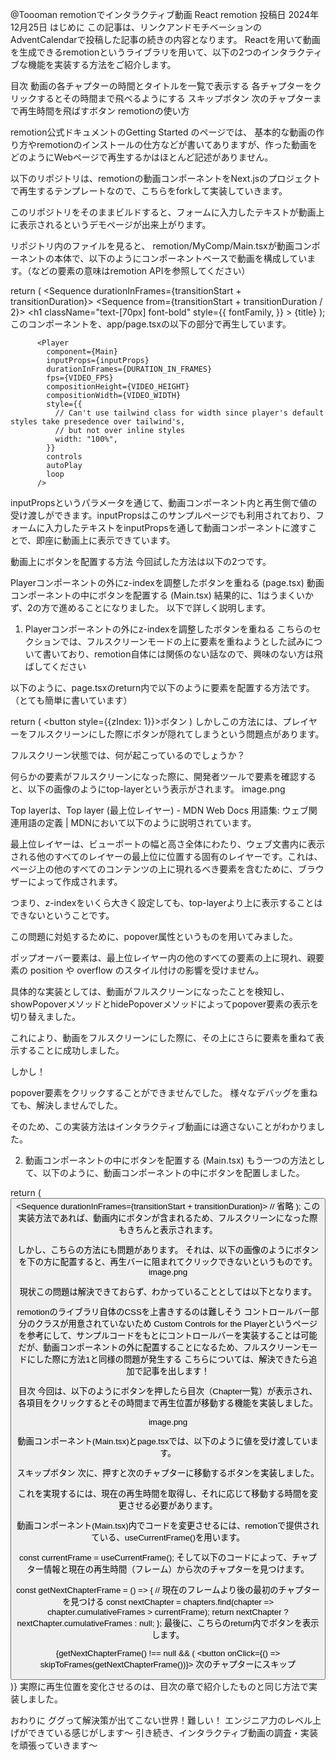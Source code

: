 @Toooman
remotionでインタラクティブ動画
React
remotion
投稿日 2024年12月25日
はじめに
この記事は、リンクアンドモチベーションのAdventCalendarで投稿した記事の続きの内容となります。
Reactを用いて動画を生成できるremotionというライブラリを用いて、以下の2つのインタラクティブな機能を実装する方法をご紹介します。

目次
動画の各チャプターの時間とタイトルを一覧で表示する
各チャプターをクリックするとその時間まで飛べるようにする
スキップボタン
次のチャプターまで再生時間を飛ばすボタン
remotionの使い方


remotion公式ドキュメントのGetting Started のページでは、 基本的な動画の作り方やremotionのインストールの仕方などが書いてありますが、作った動画をどのようにWebページで再生するかはほとんど記述がありません。

以下のリポジトリは、remotionの動画コンポーネントをNext.jsのプロジェクトで再生するテンプレートなので、こちらをforkして実装していきます。



このリポジトリをそのままビルドすると、フォームに入力したテキストが動画上に表示されるというデモページが出来上がります。

リポジトリ内のファイルを見ると、
remotion/MyComp/Main.tsxが動画コンポーネントの本体で、以下のようにコンポーネントベースで動画を構成しています。（<AbsoluteFill>などの要素の意味はremotion APIを参照してください）

  return (
    <AbsoluteFill className="bg-white">
      <Sequence durationInFrames={transitionStart + transitionDuration}>
        <Rings outProgress={logoOut}></Rings>
        <AbsoluteFill className="justify-center items-center">
          <NextLogo outProgress={logoOut}></NextLogo>
        </AbsoluteFill>
      </Sequence>
      <Sequence from={transitionStart + transitionDuration / 2}>
        <TextFade>
          <h1
            className="text-[70px] font-bold"
            style={{
              fontFamily,
            }}
          >
            {title}
          </h1>
        </TextFade>
      </Sequence>
    </AbsoluteFill>
  );
このコンポーネントを、app/page.tsxの以下の部分で再生しています。

          <Player
            component={Main}
            inputProps={inputProps}
            durationInFrames={DURATION_IN_FRAMES}
            fps={VIDEO_FPS}
            compositionHeight={VIDEO_HEIGHT}
            compositionWidth={VIDEO_WIDTH}
            style={{
              // Can't use tailwind class for width since player's default styles take presedence over tailwind's,
              // but not over inline styles
              width: "100%",
            }}
            controls
            autoPlay
            loop
          />
inputPropsというパラメータを通じて、動画コンポーネント内と再生側で値の受け渡しができます。inputPropsはこのサンプルページでも利用されており、フォームに入力したテキストをinputPropsを通して動画コンポーネントに渡すことで、即座に動画上に表示できています。

動画上にボタンを配置する方法
今回試した方法は以下の2つです。

Playerコンポーネントの外にz-indexを調整したボタンを重ねる (page.tsx)
動画コンポーネントの中にボタンを配置する (Main.tsx)
結果的に、1はうまくいかず、2の方で進めることになりました。
以下で詳しく説明します。

1. Playerコンポーネントの外にz-indexを調整したボタンを重ねる
こちらのセクションでは、フルスクリーンモードの上に要素を重ねようとした試みについて書いており、remotion自体には関係のない話なので、興味のない方は飛ばしてください

以下のように、page.tsxのreturn内で以下のように要素を配置する方法です。（とても簡単に書いています）

return (
    <button style={{zIndex: 1}}>ボタン</button> 
    <Player>
)
しかしこの方法には、プレイヤーをフルスクリーンにした際にボタンが隠れてしまうという問題点があります。

フルスクリーン状態では、何が起こっているのでしょうか？

何らかの要素がフルスクリーンになった際に、開発者ツールで要素を確認すると、以下の画像のようにtop-layerという表示がされます。
image.png

Top layerは、Top layer (最上位レイヤー) - MDN Web Docs 用語集: ウェブ関連用語の定義 | MDNにおいて以下のように説明されています。

最上位レイヤーは、ビューポートの幅と高さ全体にわたり、ウェブ文書内に表示される他のすべてのレイヤーの最上位に位置する固有のレイヤーです。これは、ページ上の他のすべてのコンテンツの上に現れるべき要素を含むために、ブラウザーによって作成されます。

つまり、z-indexをいくら大きく設定しても、top-layerより上に表示することはできないということです。

この問題に対処するために、popover属性というものを用いてみました。

ポップオーバー要素は、最上位レイヤー内の他のすべての要素の上に現れ、親要素の position や overflow のスタイル付けの影響を受けません。

具体的な実装としては、動画がフルスクリーンになったことを検知し、showPopoverメソッドとhidePopoverメソッドによってpopover要素の表示を切り替えました。

これにより、動画をフルスクリーンにした際に、その上にさらに要素を重ねて表示することに成功しました。

しかし！

popover要素をクリックすることができませんでした。
様々なデバッグを重ねても、解決しませんでした。

そのため、この実装方法はインタラクティブ動画には適さないことがわかりました。

2. 動画コンポーネントの中にボタンを配置する (Main.tsx)
もう一つの方法として、以下のように、動画コンポーネントの中にボタンを配置しました。

return (
    <AbsoluteFill className="bg-white">
    <button>
      <Sequence durationInFrames={transitionStart + transitionDuration}>
      // 省略
      </Sequence>
    </AbsoluteFill>
  );
この実装方法であれば、動画内にボタンが含まれるため、フルスクリーンになった際もきちんと表示されます。

しかし、こちらの方法にも問題があります。
それは、以下の画像のようにボタンを下の方に配置すると、再生バーに阻まれてクリックできないというものです。
image.png

現状この問題は解決できておらず、わかっていることとしては以下となります。

remotionのライブラリ自体のCSSを上書きするのは難しそう
コントロールバー部分のクラスが用意されていないため
Custom Controls for the Playerというページを参考にして、サンプルコードをもとにコントロールバーを実装することは可能だが、動画コンポーネントの外に配置することになるため、フルスクリーンモードにした際に方法1と同様の問題が発生する
こちらについては、解決できたら追加で記事を出します！

目次
今回は、以下のようにボタンを押したら目次（Chapter一覧）が表示され、各項目をクリックするとその時間まで再生位置が移動する機能を実装しました。

image.png

動画コンポーネント(Main.tsx)とpage.tsxでは、以下のように値を受け渡しています。


スキップボタン
次に、押すと次のチャプターに移動するボタンを実装しました。

これを実現するには、現在の再生時間を取得し、それに応じて移動する時間を変更させる必要があります。

動画コンポーネント(Main.tsx)内でコードを変更させるには、remotionで提供されている、useCurrentFrame()を用います。

  const currentFrame = useCurrentFrame();
そして以下のコードによって、チャプター情報と現在の再生時間（フレーム）から次のチャプターを見つけます。

  const getNextChapterFrame = () => {
    // 現在のフレームより後の最初のチャプターを見つける
    const nextChapter = chapters.find(chapter => chapter.cumulativeFrames > currentFrame);
    return nextChapter ? nextChapter.cumulativeFrames : null;
  };
最後に、こちらのreturn内でボタンを表示します。

{getNextChapterFrame() !== null && (
    <button onClick={() => skipToFrames(getNextChapterFrame())}>
        次のチャプターにスキップ
    </button>
)}
実際に再生位置を変化させるのは、目次の章で紹介したものと同じ方法で実装しました。

おわりに
ググって解決策が出てこない世界！難しい！
エンジニア力のレベル上げができている感じがします〜
引き続き、インタラクティブ動画の調査・実装を頑張っていきます〜